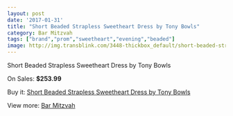 ```yaml
---
layout: post
date: '2017-01-31'
title: "Short Beaded Strapless Sweetheart Dress by Tony Bowls"
category: Bar Mitzvah
tags: ["brand","prom","sweetheart","evening","beaded"]
image: http://img.transblink.com/3448-thickbox_default/short-beaded-strapless-sweetheart-dress-by-tony-bowls.jpg
---
```

Short Beaded Strapless Sweetheart Dress by Tony Bowls

On Sales: **$253.99**
<a href="https://www.transblink.com/en/bar-mitzvah/1089-short-beaded-strapless-sweetheart-dress-by-tony-bowls.html"><amp-img layout="responsive" width="600" height="600" src="//img.transblink.com/3448-thickbox_default/short-beaded-strapless-sweetheart-dress-by-tony-bowls.jpg" alt="Short Beaded Strapless Sweetheart Dress by Tony Bowls 0" /></a>
<a href="https://www.transblink.com/en/bar-mitzvah/1089-short-beaded-strapless-sweetheart-dress-by-tony-bowls.html"><amp-img layout="responsive" width="600" height="600" src="//img.transblink.com/3449-thickbox_default/short-beaded-strapless-sweetheart-dress-by-tony-bowls.jpg" alt="Short Beaded Strapless Sweetheart Dress by Tony Bowls 1" /></a>

Buy it: [Short Beaded Strapless Sweetheart Dress by Tony Bowls](https://www.transblink.com/en/bar-mitzvah/1089-short-beaded-strapless-sweetheart-dress-by-tony-bowls.html "Short Beaded Strapless Sweetheart Dress by Tony Bowls")

View more: [Bar Mitzvah](https://www.transblink.com/en/2-bar-mitzvah "Bar Mitzvah")